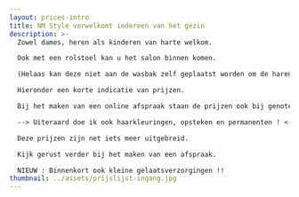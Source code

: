 ```yaml
---
layout: prices-intro
title: NM Style verwelkomt iedereen van het gezin
description: >-
  Zowel dames, heren als kinderen van harte welkom.

  Ook met een rolstoel kan u het salon binnen komen. 

  (Helaas kan deze niet aan de wasbak zelf geplaatst worden om de haren te wassen.)

  Hieronder een korte indicatie van prijzen.

  Bij het maken van een online afspraak staan de prijzen ook bij genoteerd.  ;-)

  --> Uiteraard doe ik ook haarkleuringen, opsteken en permanenten ! <--

  Deze prijzen zijn net iets meer uitgebreid. 

  Kijk gerust verder bij het maken van een afspraak.

  NIEUW : Binnenkort ook kleine gelaatsverzorgingen !!
thumbnail: ../assets/prijslijst-ingang.jpg
---
```

